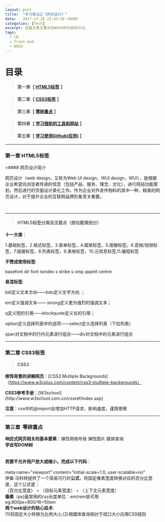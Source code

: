 ```yaml
---
layout: post
title:  "学习笔记之《网页设计》"
date:   2017-12-28 23:42:30 +0800
categories: [Tech]
excerpt: 这篇文章主要涉及WSG4的内容知识点。
tags:
  - CN
  - front-end
  - WSG4
---
```


# 目录

>#### 第一章【 [HTML5标签](#chapter1) 】


>
>#### 第二章【 [CSS3标签](#chapter2) 】

>
>#### 第三章【 [零碎重点](#chapter3) 】

>
>#### 第四章【 [学习借助的工具和网站](#chapter4) 】

>
>#### 第五章【 [学习使用Github(应用)](#chapter5) 】



---

<h3 id="chapter1">第一章  HTML5标签</h3>
>#### 网页设计简介

<p>网页设计（web design，又称为Web UI design，WUI design，WUI），是根据企业希望向浏览者传递的信息（包括产品、服务、理念、文化），进行网站功能策划，然后进行的页面设计美化工作。作为企业对外宣传物料的其中一种，精美的网页设计，对于提升企业的互联网品牌形象至关重要。</p>                                 

---                                                                        
>#### HTML5标签分类及注意点（按功能类别分）

<b>十一大类</b>：
<p>1.基础标签，2.格式标签，3.表单标签，4.框架标签，5.图像标签，6.音频/视频标签，7.链接标签，8.列表标签，9.表格标签，10.元信息标签,11.编程标签</p>

<b>不赞成使用标签</b>:
<p>basefont   dir   font  isindex  s  strike  u  xmp  applet  centre</p>

<b>易混标签</b>:
<p>bdi定义文本方向——bdo定义文字方向 ；</p>
<p>em定义强调文本—— strong定义更为强烈的强调文本；</p>
<p>q定义短的引用——blockquote定义长的引用；</p>
<p>option定义选择列表中的选项——select定义选择列表（下拉列表）</p>
<p>span对文档中的行内元素进行组合——div对文档中的元素进行组合</p>

---                                                                        
<h3 id="chapter2">第二章  CSS3标签</h3>
                                                                       
>#### CSS3
<b>修饰背景的讲解网页</b>：[CSS3 Multiple Backgrounds]（https://www.w3cplus.com/content/css3-multiple-backgrounds）
<p><b>CSS3参考手册</b>：[W3school] (http://www.w3school.com.cn/cssref/index.asp)</p>
<p><b>注意</b>：css中的@import会增加HTTP请求，影响速度，谨慎使用</p>

---                                                                        
<h3 id="chapter3">第三章  零碎重点</h3>

**响应式网页相关的基本要素**：弹性网格布局 弹性图片 媒体查询
<br>**学会写DOM树**</br>                                                   
<br>**若要不允许用户放大或缩小，完成以下代码**：</br>  
 meta name="viewport" content="initial-scale=1.0, user-scalable=no"
<br>伊桑·马科特提供了一个简易可行的**公式**，将固定像素宽度转换对应的百分比宽度，这个公式是：</br>
 （百分比宽度） = （目标元素宽度） ÷ （上下文元素宽度）
<br>**像素**（px)最常用的css长度单位：em/rem皆可用</br>
  eg:800px=800/16=50em
<br>**两个web设计的核心技术**:</br>(1)将固定大小转换为比例大小,(2)用媒体查询相对于视口大小应用CSS规则










